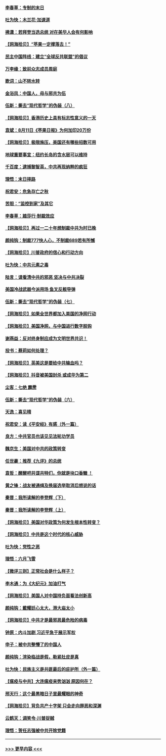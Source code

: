 #### [李春草：专制的末日](../pages/nsc993/n12329079.md?t=08140602) 
#### [吐为快：木兰花‧加速道](../pages/nsc993/n12327366.md?t=08140602) 
#### [拂潇：若拜登当选总统 对在美华人会有何影响](../pages/nsc993/n12295996.md?t=08140602) 
#### [【网海拾贝】“苹果一定撑落去！”](../pages/nsc993/n12326784.md?t=08140602) 
#### [民主中国阵线：建立“全球反共联盟”的倡议](../pages/nsc993/n12324177.md?t=08140602) 
#### [万李缘：致前众志成员周庭](../pages/nsc993/n12324635.md?t=08140602) 
#### [歌词：山不转水转](../pages/nsc993/n12324599.md?t=08140602) 
#### [金浴凤：中国人，毋与邪共为伍](../pages/nsc993/n12324257.md?t=08140602) 
#### [伍新：撕去“现代哲学”的伪装（八）](../pages/nsc993/n12324188.md?t=08140602) 
#### [【网海拾贝】香港历史上具有标志性意义的一天](../pages/nsc993/n12324021.md?t=08140602) 
#### [袁斌：8月11日《苹果日报》为何加印20万份](../pages/nsc993/n12323955.md?t=08140602) 
#### [【网海拾贝】极限施压，美国还有哪些招数可用](../pages/nsc993/n12322512.md?t=08140602) 
#### [地球重要事宜：纽约长岛的含水层可以维持](../pages/nsc993/n12321844.md?t=08140602) 
#### [千百度：逮捕黎智英，中共再现纳粹的疯狂](../pages/nsc993/n12321777.md?t=08140602) 
#### [理悟：末日择路](../pages/nsc993/n12320812.md?t=08140602) 
#### [祝君安：危急存亡之秋](../pages/nsc993/n12320795.md?t=08140602) 
#### [苦胆：“监控到家”及其它](../pages/nsc993/n12320751.md?t=08140602) 
#### [李春草：踏莎行·制裁效应](../pages/nsc993/n12318290.md?t=08140602) 
#### [【网海拾贝】再过一二十年想制裁中共为时已晚](../pages/nsc993/n12318195.md?t=08140602) 
#### [颜纯钩：制裁777快人心，不制裁689若有所憾](../pages/nsc993/n12316912.md?t=08140602) 
#### [【网海拾贝】川普政府的信心和行动方向](../pages/nsc993/n12316673.md?t=08140602) 
#### [吐为快：中共元素之毒](../pages/nsc993/n12316547.md?t=08140602) 
#### [陆言：请看清中共的邪恶 坚决与中共决裂](../pages/nsc993/n12315784.md?t=08140602) 
#### [美国冷战武器今派用场 鱼叉反舰导弹](../pages/nsc993/n12316258.md?t=08140602) 
#### [伍新：撕去“现代哲学”的伪装（七）](../pages/nsc993/n12315846.md?t=08140602) 
#### [【网海拾贝】如果全世界都加入美国的净网行动](../pages/nsc993/n12315588.md?t=08140602) 
#### [【网海拾贝】美国净网，与中国进行数字脱钩](../pages/nsc993/n12312813.md?t=08140602) 
#### [谢燕益：反对终身制应成为文明世界共识！](../pages/nsc993/n12310465.md?t=08140602) 
#### [投书：蔡莉如何处理？](../pages/nsc993/n12310224.md?t=08140602) 
#### [【网海拾贝】英美这是要给中共输血吗？](../pages/nsc993/n12307646.md?t=08140602) 
#### [【网海拾贝】抖音被美国封杀 或成华为第二](../pages/nsc993/n12305277.md?t=08140602) 
#### [尘客：七绝 霹雳](../pages/nsc993/n12304053.md?t=08140602) 
#### [伍新：撕去“现代哲学”的伪装（六）](../pages/nsc993/n12303243.md?t=08140602) 
#### [天逸：喜见晴](../pages/nsc993/n12303226.md?t=08140602) 
#### [祝君安：读《平安经》有感（外一篇）](../pages/nsc993/n12303170.md?t=08140602) 
#### [良方：中共官员也该见见法轮功学员](../pages/nsc993/n12302985.md?t=08140602) 
#### [魏京生：美国对中共的政策转变](../pages/nsc993/n12302929.md?t=08140602) 
#### [任世豪：推荐《九评》的总统](../pages/nsc993/n12302838.md?t=08140602) 
#### [袁哲：醒醒吧共谍共特们，你就是块口香糖 ！](../pages/nsc993/n12302678.md?t=08140602) 
#### [黄之锋：战友被通缉及换届选举取消后想说的话](../pages/nsc993/n12302681.md?t=08140602) 
#### [秦晋：我所读解的李登辉（下）](../pages/nsc993/n12302171.md?t=08140602) 
#### [秦晋：我所读解的李登辉（上）](../pages/nsc993/n12301979.md?t=08140602) 
#### [【网海拾贝】美国对华政策为何发生根本性转变？](../pages/nsc993/n12302091.md?t=08140602) 
#### [【网海拾贝】中共是这个时代的核心威胁](../pages/nsc993/n12300541.md?t=08140602) 
#### [吐为快：党性之恶](../pages/nsc993/n12300263.md?t=08140602) 
#### [理悟：六月飞雪](../pages/nsc993/n12300243.md?t=08140602) 
#### [【微评三则】正常社会是什么样子？](../pages/nsc993/n12300228.md?t=08140602) 
#### [李木通：为《大纪元》加油打气](../pages/nsc993/n12280363.md?t=08140602) 
#### [【网海拾贝】美国人对中国持负面看法创新高](../pages/nsc993/n12298720.md?t=08140602) 
#### [颜纯钩：戴耀廷心太大，港大庙太小](../pages/nsc993/n12297682.md?t=08140602) 
#### [【网海拾贝】中共才是最邪恶最危险的病毒](../pages/nsc993/n12296470.md?t=08140602) 
#### [钟原：内斗加剧 习近平急于展示军权](../pages/nsc993/n12292544.md?t=08140602) 
#### [申子：被中共整懵了的中国人](../pages/nsc993/n12291389.md?t=08140602) 
#### [颜纯钩：渲染临战是假，勒紧肚皮是真](../pages/nsc993/n12290945.md?t=08140602) 
#### [吐为快：民族主义是共匪最后的庇护所（外一篇）](../pages/nsc993/n12290887.md?t=08140602) 
#### [【瘟疫与中共】大连瘟疫来势汹汹 原因何在？](../pages/nsc993/n12287474.md?t=08140602) 
#### [邢天行：这个最黑暗日子里最耀眼的神奇](../pages/nsc993/n12289882.md?t=08140602) 
#### [【网海拾贝】背负共产十字架 只会走向罪恶和深渊](../pages/nsc993/n12288290.md?t=08140602) 
#### [云鹤天：调笑令·川普捉贼](../pages/nsc993/n12285672.md?t=08140602) 
#### [理悟：贺任志强被中共开除党籍](../pages/nsc993/n12285597.md?t=08140602) 

----
#### [ >>> 更早内容 <<< ](../indexes/nsc993-earlier.md)
